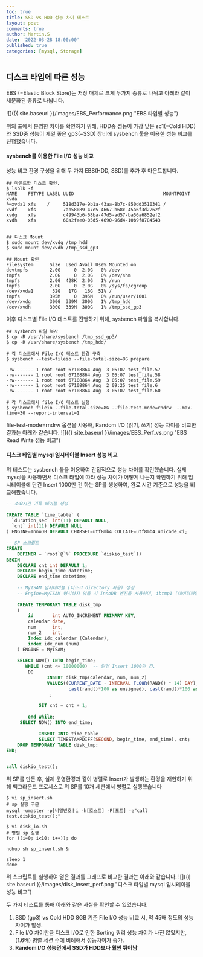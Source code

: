 ```yaml
---
toc: true
title: SSD vs HDD 성능 차이 테스트
layout: post
comments: true
author: Martin.S
date: '2022-03-28 18:00:00'
published: true
categories: [mysql, Storage]
---
```


## 디스크 타입에 따른 성능
EBS (=Elastic Block Store)는 저장 매체로 크게 두가지 종류로 나뉘고 아래와 같이 세분화된 종류로 나뉩니다.

![]({{ site.baseurl }}/images/EBS_Performance.png "EBS 타입별 성능")

위의 표에서 분명한 차이를 확인하기 위해, HDD중 성능이 가장 낮은 sc1(=Cold HDD)와 SSD중 성능이 제일 좋은 gp3(=SSD)
장비에 sysbench 툴을 이용한 성능 비교를 진행했습니다.

#### sysbench를 이용한 File I/O 성능 비교

성능 비교 환경 구성을 위해 두 가지 EBS(HDD, SSD)를 추가 후 마운트합니다.

```shell
## 마운트할 디스크 확인.
$ lsblk -f
NAME    FSTYPE LABEL UUID                                 MOUNTPOINT
xvda
└─xvda1 xfs    /     518d317e-9b1a-43aa-8b7c-850dd3510341 /
xvdf    xfs          7ab58089-47e5-4667-b68c-45a6f3d2262f
xvdg    xfs          c49943b6-68ba-47d5-ad57-ba56a6852ef2
xvdh    xfs          60a2fae0-05d5-4690-96d4-10b9f8784543
 
 
## 디스크 Mount
$ sudo mount dev/xvdg /tmp_hdd
$ sudo mount dev/xvdh /tmp_ssd_gp3
 
## Mount 확인
Filesystem      Size  Used Avail Use% Mounted on
devtmpfs        2.0G     0  2.0G   0% /dev
tmpfs           2.0G     0  2.0G   0% /dev/shm
tmpfs           2.0G  428K  2.0G   1% /run
tmpfs           2.0G     0  2.0G   0% /sys/fs/cgroup
/dev/xvda1       32G   17G   16G  51% /
tmpfs           395M     0  395M   0% /run/user/1001
/dev/xvdg       300G  339M  300G   1% /tmp_hdd
/dev/xvdh       300G  339M  300G   1% /tmp_ssd_gp3
```

이후 디스크별 File I/O 테스트를 진행하기 위해, sysbench 파일을 복사합니다.

```shell
## sysbench 파일 복사
$ cp -R /usr/share/sysbench /tmp_ssd_gp3/
$ cp -R /usr/share/sysbench /tmp_hdd/

# 각 디스크에서 File I/O 테스트 환경 구축
$ sysbench --test=fileio --file-total-size=8G prepare
 
-rw------- 1 root root 67108864 Aug  3 05:07 test_file.57
-rw------- 1 root root 67108864 Aug  3 05:07 test_file.58
-rw------- 1 root root 67108864 Aug  3 05:07 test_file.59
-rw------- 1 root root 67108864 Aug  2 09:25 test_file.6
-rw------- 1 root root 67108864 Aug  3 05:07 test_file.60

# 각 디스크에서 file I/O 테스트 실행
$ sysbench fileio --file-total-size=8G --file-test-mode=rndrw  --max-time=30 --report-interval=1
```

file-test-mode=rndrw 옵션을 사용해, Random I/O (읽기, 쓰기) 성능 차이를 비교한 결과는 아래와 같습니다.
![]({{ site.baseurl }}/images/EBS_Perf_vs.png "EBS Read Write 성능 비교")


#### 디스크 타입별 mysql 임시테이블 Insert 성능 비교

위 테스트는 sysbench 툴을 이용하여 간접적으로 성능 차이를 확인했습니다. 실제 mysql을 사용하면서 디스크 타입에 따라 성능 차이가
어떻게 나는지 확인하기 위해 임시테이블에 단건 Insert 1000만 건 하는 SP를 생성하여,
완료 시간 기준으로 성능을 비교해봤습니다.

```sql
-- 소요시간 기록 테이블 생성
 
CREATE TABLE `time_table` (
  `duration_sec` int(11) DEFAULT NULL,
  `cnt` int(11) DEFAULT NULL
) ENGINE=InnoDB DEFAULT CHARSET=utf8mb4 COLLATE=utf8mb4_unicode_ci;
 
-- SP 스크립트
CREATE
    DEFINER = `root`@`%` PROCEDURE `diskio_test`()
BEGIN
    DECLARE cnt int DEFAULT 1;
    DECLARE begin_time datetime;
    DECLARE end_time datetime;
 
    -- MyISAM 임시테이블 (디스크 directory 사용) 생성
    -- Engine=MyISAM 명시하지 않을 시 InnoDB 엔진을 사용하며, ibtmp1 (데이터파일 위치)에 생성되어 디스크 성능 테스트 실패
 
    CREATE TEMPORARY TABLE disk_tmp
    (
        id       int AUTO_INCREMENT PRIMARY KEY,
        calendar date,
        num      int,
        num_2    int,
        Index idx_calendar (Calendar),
        index idx_num (num)
    ) ENGINE = MyISAM;
 
    SELECT NOW() INTO begin_time;
       WHILE (cnt <= 10000000)  -- 단건 Insert 1000만 건.
        DO
               INSERT disk_tmp(calendar, num, num_2)
               VALUES((CURRENT_DATE - INTERVAL FLOOR(RAND() * 14) DAY),
                       cast(rand()*100 as unsigned), cast(rand()*100 as unsigned))
                ;
       
            SET cnt = cnt + 1;
 
        end while;
     SELECT NOW() INTO end_time;
 
            INSERT INTO time_table
            SELECT TIMESTAMPDIFF(SECOND, begin_time, end_time), cnt;
    DROP TEMPORARY TABLE disk_tmp;
END;


call diskio_test();
```

위 SP를 만든 후, 실제 운영환경과 같이 병렬로 Insert가 발생하는 환경을 재현하기 위해
백그라운드 프로세스로 위 SP를 10개 세션에서 병렬로 실행했습니다

```shell
$ vi sp_insert.sh
# sp 실행 구문
mysql -umaster -p[비밀번호ㅑi -h[호스트] -P[포트] -e"call test.diskio_test();"
```

```shell
$ vi disk_io.sh
# 병렬 sp 실행
for ((i=0; i<10; i++)); do

nohup sh sp_insert.sh &

sleep 1
done
```

위 스크립트를 실행하여 얻은 결과를 그래프로 비교한 결과는 아래와 같습니다.
![]({{ site.baseurl }}/images/disk_insert_perf.png "디스크 타입별 mysql 임시테이블 성능 비교")


두 가지 테스트를 통해 아래와 같은 사실을 확인할 수 있었습니다.

1. SSD (gp3) vs Cold HDD 8GB 기준 File I/O 성능 비교 시, 약 45배 정도의 성능 차이가 발생.
2. File I/O 차이만큼 디스크 I/O로 인한 Sorting 쿼리 성능 차이가 나진 않았지만,  (1.6배) 병렬 세션 수에 비례해서 성능차이가 증가.
3. **Random I/O 성능면에서 SSD가 HDD보다 훨씬 뛰어남**